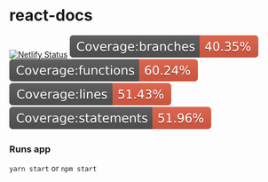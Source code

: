 # react-docs 

[![Netlify Status](https://api.netlify.com/api/v1/badges/8435d565-258e-4123-b227-1552bbfda381/deploy-status)](https://app.netlify.com/sites/react-docs/deploys)
![Badge branches](https://github.com/saadaouad/react-docs/blob/master/coverage/badge-branches.svg)
![Badge functions](https://github.com/saadaouad/react-docs/blob/master/coverage/badge-functions.svg)
![Badge lines](https://github.com/saadaouad/react-docs/blob/master/coverage/badge-lines.svg)
![Badge statements](https://github.com/saadaouad/react-docs/blob/master/coverage/badge-statements.svg)

### Runs app
`yarn start` or `npm start`